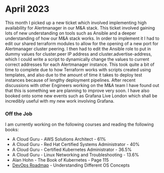 # April 2023

This month I picked up a new ticket which involved implementing high availability for Alertmanager in our M&A stack. This ticket involved gaining lots of new understanding on tools such as Ansible and a deeper understanding of how our M&A stack works. In order to implement it I had to edit our shared terraform modules to allow for the opening of a new port for Alertmanager cluster peering. I then had to edit the Ansible role to put in dummy values for cluster.peer IP address and cluster.advertise-address, which I could write a script to dynamically change the values to current correct addresses for each Alertmanager instance. This took quite a bit of time to complete due to how Terraform works with scripts created using templates, and also due to the amount of time it takes to deploy test instances because of lengthy deployment pipelines. After recent discussions with other Engineers working on the M&A team I have found out that this is something we are planning to improve very soon. I have also booked onto some new events such as Grafana Live London which shall be incredibly useful with my new work involving Grafana.

### Off the Job

I am currently working on the following courses and reading the following books:

- A Cloud Guru - AWS Solutions Architect - 61%
- A Cloud Guru - Red Hat Certified Systems Administrator - 40%
- A Cloud Guru - Certified Kubernetes Administrator - 36.5%
- A Cloud Guru - Linux Networking and Troubleshooting - 13.6%
- Alan Hohn    - The Book of Kubernetes - Page 115
- [DevOps Roadmap](https://roadmap.sh/devops) - Understanding Different OS Concepts
